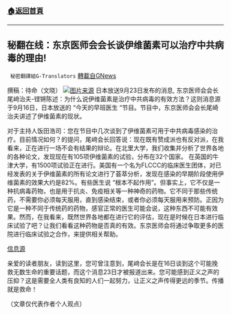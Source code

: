 ###  [:house:返回首頁](https://github.com/ourhimalayas/txt)
---


## 秘翻在线：东京医师会会长谈伊维菌素可以治疗中共病毒的理由!
` 秘密翻譯組G-Translators` [轉載自GNews](https://gnews.org/zh-hans/1549175/)

撰稿：待命（文晓）
![](https://assets.gnews.org/wp-content/uploads/2021/09/画像1-15.png)[图片来源](https://www.mixonline.jp/tabid55.html?artid=69674)
日本放送9月23日发布的消息, 东京医师会会长尾﨑治夫-铿锵陈述：为什么说伊维菌素是治疗中共病毒的有效方法？这则消息源于9月16日，日本放送的 “今天的早班医生 “节目。节目中，东京医师会会长尾崎治夫讲述了伊维菌素的现状。

对于主持人饭田浩司：您在节目中几次谈到了伊维菌素可用于中共病毒感染的治疗。目前情况如何？的提问，尾﨑会长回答说：现在既有赞成派也有反对派，在我看来，正在进行一场不会有结果的辩论。在北里大学，我们收集并分析了世界各地的各种论文，发现现在有105项伊维菌素的试验，分布在32个国家。 在英国的牛津大学，有1500项试验正在进行。美国有一个名为FLCCC的临床医生团体，对已经发表的关于伊维菌素的所有论文进行了荟萃分析，发现在感染的早期阶段使用伊维菌素的效果大约是82%。有些医生说 “根本不起作用”。但事实上，它不仅是一种抗病毒药物，也是用于抗炎、免疫相关等一种神奇的药物。它不同于那些传统药，不需要你必须每天服用，直到感染结束，或者你必须每天服用来预防。正因为它是一种不同于传统药的药物，感官正常的医生可能会说，这种东西不可能有效果。然而，在我看来，既然世界各地都在进行它的评估，现在是时候在日本进行临床试验了吧？让我们看看这种药物是否真的有效。东京医师会将通过争取更多的医院进行临床试验之合作，来提供相关帮助。

[信息源](https://news.yahoo.co.jp/articles/a4e8a17c0e73edbf049910a136c65af8c57fbf1c)

亲爱的读者朋友，读到这里，您可曾注意到，尾﨑会长是在16日谈到这个可能挽救无数生命的重要话题，而这个消息23日才被报道出来。您可能感到正义之声的压抑？这是需要全人类有良知的人们一起努力，让正义之声传得更远的季节。传播就是救命！

（文章仅代表作者个人观点）
